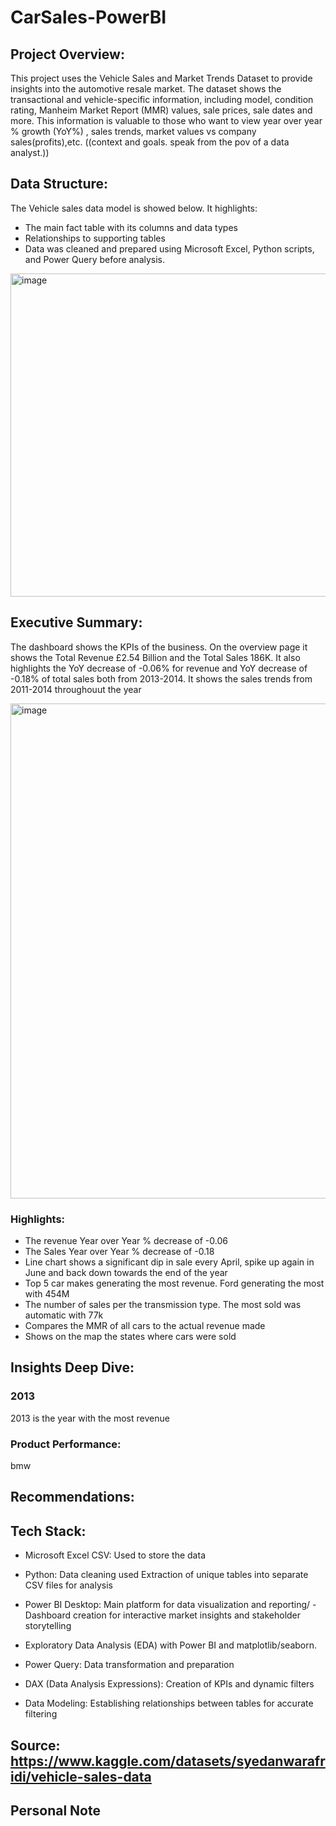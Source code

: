 # CarSales-PowerBI

## Project Overview:
This project uses the Vehicle Sales and Market Trends Dataset to provide insights into the automotive resale market. The dataset shows the transactional and vehicle-specific information, including model, condition rating, Manheim Market Report (MMR) values, sale prices, sale dates and more. This information is valuable to those who want to view year over year % growth (YoY%) , sales trends, market values vs company sales(profits),etc. ((context and goals. speak from the pov of a data analyst.))


## Data Structure:
The Vehicle sales data model is showed below. It highlights:
- The main fact table with its columns and data types
- Relationships to supporting tables
- Data was cleaned and prepared using Microsoft Excel, Python scripts, and Power Query before analysis.

<img width="810" height="517" alt="image" src="https://github.com/user-attachments/assets/49a5a1f8-bdb7-4ceb-9f9a-ca179c28375b" />


## Executive Summary:
The dashboard shows the KPIs of the business. On the overview page it shows the Total Revenue £2.54 Billion and the Total Sales 186K. It also highlights the YoY decrease of -0.06% for revenue and YoY decrease of -0.18% of total sales both from 2013-2014. It shows the sales trends from 2011-2014 throughouut the year

<img width="1408" height="792" alt="image" src="https://github.com/user-attachments/assets/2b9d77df-95ad-431f-968c-6c2e8b2946e5" />

### Highlights:
- The revenue Year over Year % decrease of -0.06
- The Sales Year over Year % decrease of -0.18
- Line chart shows a significant dip in sale every April, spike up again in June and back down towards the end of the year
- Top 5 car makes generating the most revenue. Ford generating the most with 454M
- The number of sales per the transmission type. The most sold was automatic with 77k
- Compares the MMR of all cars to the actual revenue made
- Shows on the map the states where cars were sold 


## Insights Deep Dive:
### 2013
2013 is the year with the most revenue

### Product Performance:
bmw


## Recommendations:


## Tech Stack:
- Microsoft Excel CSV: Used to store the data

- Python: Data cleaning used Extraction of unique tables into separate CSV files for analysis

- Power BI Desktop: Main platform for data visualization and reporting/ - Dashboard creation for interactive market insights and stakeholder storytelling

- Exploratory Data Analysis (EDA) with Power BI and matplotlib/seaborn.

- Power Query: Data transformation and preparation

- DAX (Data Analysis Expressions): Creation of KPIs and dynamic filters

- Data Modeling: Establishing relationships between tables for accurate filtering


## Source: https://www.kaggle.com/datasets/syedanwarafridi/vehicle-sales-data


## Personal Note
